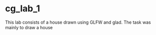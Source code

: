# cg_lab_1
This lab consists of a house drawn using GLFW and glad.
The task was mainly to draw a house 
